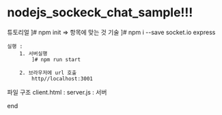 # nodejs_sockeck_chat_sample!!!


튜토리얼
    ]# npm init
    	=> 항목에 맞는 것 기술
    ]# npm i --save socket.io express
    
    
    
    실행 : 
    	1. 서버실행
    		]# npm run start
    		
    	2. 브라우저에 url 호출
    		http//localhost:3001
    
  
  파일 구조
  	client.html : 
  	server.js : 서버
    
    
    
  end
